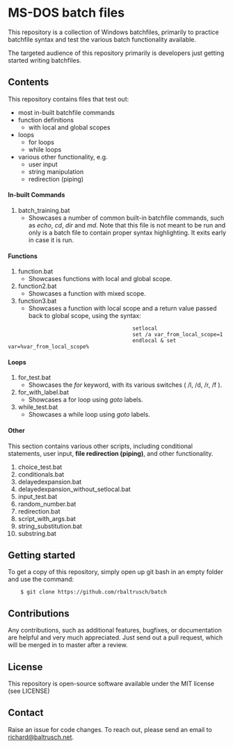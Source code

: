 # MS-DOS batch files

This repository is a collection of Windows batchfiles, primarily to practice batchfile syntax and test the various batch functionality available.

The targeted audience of this repository primarily is developers just getting started writing batchfiles.

## Contents

This repository contains files that test out:

- most in-built batchfile commands
- function definitions
	- with local and global scopes
- loops
	- for loops
	- while loops
- various other functionality, e.g.
	- user input
	- string manipulation
	- redirection (piping)

#### In-built Commands

1) batch_training.bat
	- Showcases a number of common built-in batchfile commands, such as *echo*, *cd*, *dir* and *md*. Note that this file is not meant to be run and only is a batch file to contain proper syntax highlighting. It exits early in case it is run.

#### Functions
1) function.bat
	- Showcases functions with local and global scope.
1) function2.bat
	- Showcases a function with mixed scope.
1) function3.bat
	- Showcases a function with local scope and a return value passed back to global scope, using the syntax:

```batch
										setlocal
										set /a var_from_local_scope=1
										endlocal & set var=%var_from_local_scope%
```
        
#### Loops
1) for_test.bat
	- Showcases the *for* keyword, with its various switches ( /l, /d, /r, /f ).
1) for_with_label.bat
	- Showcases a for loop using *goto* labels.
1) while_test.bat
	- Showcases a while loop using *goto* labels.
        
#### Other

This section contains various other scripts, including conditional statements, user input, **file redirection (piping)**, and other functionality.

1) choice_test.bat
1) conditionals.bat
1) delayedexpansion.bat
1) delayedexpansion_without_setlocal.bat
1) input_test.bat
1) random_number.bat
1) redirection.bat
1) script_with_args.bat
1) string_substitution.bat
1) substring.bat

## Getting started

To get a copy of this repository, simply open up git bash in an empty folder and use the command:

		$ git clone https://github.com/rbaltrusch/batch

## Contributions

Any contributions, such as additional features, bugfixes, or documentation are helpful and very much appreciated. Just send out a pull request, which will be merged in to master after a review.

## License

This repository is open-source software available under the MIT license (see LICENSE)

## Contact

Raise an issue for code changes. To reach out, please send an email to richard@baltrusch.net.

